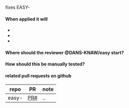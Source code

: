 fixes EASY-

#### When applied it will
* 
* 
* 

#### Where should the reviewer @DANS-KNAW/easy start?

#### How should this be manually tested?

#### related pull requests on github
repo                       | PR                | note
-------------------------- | ----------------- | ----
easy-                      | [PR#](PRlink)     | ..
